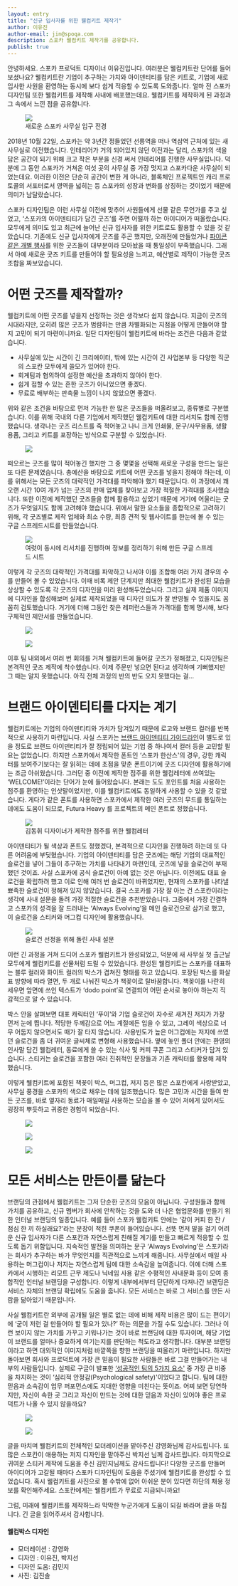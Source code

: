 ```yaml
---
layout: entry
title: "신규 입사자를 위한 웰컴키트 제작기"
author: 이유진
author-email: jin@spoqa.com
description: 스포카 웰컴키트 제작기를 공유합니다.
publish: true
---
```


안녕하세요. 스포카 프로덕트 디자이너 이유진입니다. 여러분은 웰컴키트란 단어를 들어보셨나요? 웰컴키트란 기업이 추구하는 가치와 아이덴티티를 담은 키트로, 기업에 새로 입사한 사원을 환영하는 동시에 보다 쉽게 적응할 수 있도록 도와줍니다. 얼마 전 스포카 디자인팀 또한 웰컴키트를 제작해 사내에 배포했는데요. 웰컴키트를 제작하게 된 과정과 그 속에서 느낀 점을 공유합니다.

<figure>
  <img src="/images/2018-12-06/office.jpg"
     style="margin: 0 auto;" />
  <figcaption>
  새로운 스포카 사무실 입구 전경
  </figcaption>
</figure>

2018년 10월 22일, 스포카는 약 3년간 정들었던 선릉역을 떠나 역삼역 근처에 있는 새 사무실로 이전했습니다. 인테리어가 거의 되어있지 않던 이전과는 달리, 스포카의 색을 담은 공간이 되기 위해 크고 작은 부분을 신경 써서 인테리어를 진행한 사무실입니다. 덕분에 그 동안 스포카가 거쳐온 여섯 곳의 사무실 중 가장 멋지고 스포카다운 사무실이 되었는데요. 이러한 이전은 단순히 공간이 변한 게 아니라, 블록체인 프로젝트인 캐리 프로토콜의 서포터로서 영역을 넓히는 등 스포카의 성장과 변화를 상징하는 것이었기 때문에 의미가 남달랐습니다. 

스포카 디자인팀은 이런 사무실 이전에 맞추어 사원들에게 선물 같은 무언가를 주고 싶었고, ‘스포카의 아이덴티티가 담긴 굿즈’를 주면 어떨까 하는 아이디어가 떠올랐습니다. 모두에게 의미도 있고 최근에 늘어난 신규 입사자를 위한 키트로도 활용할 수 있을 것 같았습니다. 기존에도 신규 입사자에게 굿즈를 주곤 했지만, 오래전에 만들었거나 [파이콘 같은 개별 행사](https://spoqa.github.io/2018/08/09/pyconkr2018.html)를 위한 굿즈들이 대부분이라 모아놨을 때 통일성이 부족했습니다. 그래서 아예 새로운 굿즈 키트를 만들어야 할 필요성을 느끼고, 예산별로 제작이 가능한 굿즈 조합을 짜보았습니다.

# 어떤 굿즈를 제작할까?

웰컴키트에 어떤 굿즈를 넣을지 선정하는 것은 생각보다 쉽지 않습니다. 지금이 굿즈의 시대라지만, 오히려 많은 굿즈가 범람하는 만큼 차별화되는 지점을 어떻게 만들어야 할지 고민이 되기 마련이니까요. 일단 디자인팀이 웰컴키트에 바라는 조건은 다음과 같았습니다.

- 사무실에 있는 시간이 긴 크리에이터, 밖에 있는 시간이 긴 사업본부 등 다양한 직군의 스포칸 모두에게 쓸모가 있어야 한다.
- 회계팀과 협의하여 설정한 예산을 초과하지 않아야 한다.
- 쉽게 접할 수 있는 흔한 굿즈가 아니었으면 좋겠다.
- 무료로 배부하는 판촉물 느낌이 나지 않았으면 좋겠다.

위와 같은 조건을 바탕으로 먼저 가능한 한 많은 굿즈들을 떠올려보고, 종류별로 구분했습니다. 이를 위해 국내외 다른 기업에서 제작했던 웰컴키트에 대한 리서치도 함께 진행했습니다. 생각나는 굿즈 리스트를 죽 적어놓고 나니 크게 인쇄물, 문구/사무용품, 생활용품, 그리고 키트를 포장하는 방식으로 구분할 수 있었습니다.

<figure>
  <img src="/images/2018-12-06/list.png"
     style="margin: 0 auto;" />
</figure>

떠오르는 굿즈를 많이 적어놓긴 했지만 그 중 몇몇을 선택해 새로운 구성을 만드는 일은 또 다른 문제였습니다. 총예산을 바탕으로 키트에 어떤 굿즈를 넣을지 정해야 하는데, 이를 위해서는 모든 굿즈의 대략적인 가격대를 파악해야 했기 때문입니다. 이 과정에서 꽤 오랜 시간 10여 개가 넘는 굿즈의 판매 업체를 찾아보고 가장 적절한 가격대를 조사했습니다. 또한 이전에 제작했던 굿즈들을 함께 활용하고 싶었기 때문에 거기에 어울리는 굿즈가 무엇일지도 함께 고려해야 했습니다. 위에서 말한 요소들을 종합적으로 고려하기 위해, 각 굿즈별로 제작 업체와 최소 수량, 최종 견적 및 웹사이트를 한눈에 볼 수 있는 구글 스프레드시트를 만들었습니다.

<figure>
  <img src="/images/2018-12-06/sheet.png"
     style="margin: 0 auto;" />
  <figcaption>
   여럿이 동시에 리서치를 진행하며 정보를 정리하기 위해 만든 구글 스프레드 시트
  </figcaption>
</figure>

이렇게 각 굿즈의 대략적인 가격대를 파악하고 나서야 이를 조합해 여러 가지 경우의 수를 만들어 볼 수 있었습니다. 이때 비록 제안 단계지만 최대한 웰컴키트가 완성된 모습을 상상할 수 있도록 각 굿즈의 디자인을 미리 완성해두었습니다. 그리고 실제 제품 이미지에 디자인을 합성해보며 실제로 제작되었을 때 디자인 의도가 잘 반영될 수 있을지도 꼼꼼히 검토했습니다. 거기에 더해 그동안 찾은 레퍼런스들과 가격대를 함께 명시해, 보다 구체적인 제안서를 만들었습니다.

<figure>
  <img src="/images/2018-12-06/doc_01.png"
     style="margin: 0 auto;" />
</figure>

<figure>
  <img src="/images/2018-12-06/doc_02.png"
     style="margin: 0 auto;" />
</figure>

이후 팀 내외에서 여러 번 회의를 거쳐 웰컴키트에 들어갈 굿즈가 정해졌고, 디자인팀은 본격적인 굿즈 제작에 착수했습니다. 이제 주문만 넣으면 된다고 생각하며 기뻐했지만 그 때는 알지 못했습니다. 아직 전체 과정의 반의 반도 오지 못했다는 걸...
 
 
# 브랜드 아이덴티티를 다지는 계기
 
웰컴키트에는 기업의 아이덴티티와 가치가 담겨있기 때문에 로고와 브랜드 컬러를 반복적으로 사용하기 마련입니다. 사실 스포카는 [브랜드 아이덴티티 가이드라인](http://bi.spoqa.com)이 별도로 있을 정도로 브랜드 아이덴티티가 잘 정립되어 있는 기업 중 하나여서 컬러 등을 고민할 필요는 없었습니다. 하지만 스포카에서 제작한 폰트인 ‘스포카 한산스'의 경우, 강한 캐릭터를 보여주기보다는 잘 읽히는 데에 초점을 맞춘 폰트이기에 굿즈 디자인에 활용하기에는 조금 아쉬웠습니다. 그러던 중 이전에 제작한 점주를 위한 웰컴레터에 쓰여있는 ‘WELCOME!’이라는 단어가 눈에 들어왔습니다. 본래는 도도 포인트를 처음 사용하는 점주를 환영하는 인삿말이었지만, 이를 웰컴키트에도 동일하게 사용할 수 있을 것 같았습니다. 게다가 같은 폰트를 사용하면 스포카에서 제작한 여러 굿즈의 무드를 통일하는 데에도 도움이 되므로, Futura Heavy 를 프로젝트의 메인 폰트로 정했습니다.

<figure>
  <img src="/images/2018-12-06/welcome_letter.jpg"
     style="margin: 0 auto;" />
  <figcaption>
   김동휘 디자이너가 제작한 점주를 위한 웰컴레터
  </figcaption>
</figure>

아이덴티티가 될 색상과 폰트도 정했겠다, 본격적으로 디자인을 진행하려 하는데 또 다른 어려움에 부딪혔습니다. 기업의 아이덴티티를 담은 굿즈에는 해당 기업의 대표적인 슬로건을 넣어 그들이 추구하는 가치를 나타내기 마련인데, 굿즈에 넣을 슬로건이 부재했던 것이죠. 사실 스포카에 공식 슬로건이 아예 없는 것은 아닙니다. 이전에도 대표 슬로건을 확립하려 했고 이로 인해 여러 번 슬로건이 바뀌었지만, 현재의 스포카를 나타낼 뾰족한 슬로건이 정해져 있지 않았습니다. 결국 스포카를 가장 잘 아는 건 스포칸이라는 생각에 사내 설문을 돌려 가장 적절한 슬로건을 추천받았습니다. 그중에서 가장 간결하고 스포카의 성격을 잘 드러내는 ‘Always Evolving’을 메인 슬로건으로 삼기로 했고, 이 슬로건을 스티커와 머그컵 디자인에 활용했습니다.

<figure>
  <img src="/images/2018-12-06/slogan.png"
     style="margin: 0 auto;" />
  <figcaption>
   슬로건 선정을 위해 돌린 사내 설문
  </figcaption>
</figure>

이런 긴 과정을 거쳐 드디어 스포카 웰컴키트가 완성되었고, 덕분에 새 사무실 첫 출근날 모두에게 웰컴키트를 선물처럼 드릴 수 있었습니다. 완성된 웰컴키트는 스포카를 대표하는 블루 컬러와 화이트 컬러의 박스가 겹쳐진 형태를 하고 있습니다. 포장된 박스를 화살표 방향에 따라 열면, 두 개로 나눠진 박스가 책꽂이로 탈바꿈합니다. 책꽂이를 나란히 세우면 앞면에 쓰인 텍스트가 ‘dodo point’로 연결되어 어떤 순서로 놓아야 하는지 직감적으로 알 수 있습니다.
 
박스 안을 살펴보면 대표 캐릭터인 ‘푸이'와 기업 슬로건이 자수로 새겨진 저지가 가장 먼저 눈에 띕니다. 적당한 두께감으로 어느 계절에든 입을 수 있고, 그레이 색상으로 너무 어둡지 않으면서도 때가 잘 타지 않습니다. 사용빈도가 높은 머그컵에는 저지에 쓰였던 슬로건을 좀 더 귀여운 글씨체로 변형해 사용했습니다. 옆에 놓인 폴더 안에는 환영의 인사말 담긴 웰컴레터, 동료에게 쓸 수 있는 식사 및 커피 쿠폰 그리고 스티커가 담겨 있습니다. 스티커는 슬로건을 포함한 여러 진취적인 문장들과 기존 캐릭터를 활용해 제작했습니다.

이렇게 웰컴키트에 포함된 책꽂이 박스, 머그컵, 저지 등은 많은 스포칸에게 사랑받았고, 사무실 풍경을 스포카의 색으로 채우는 데에 일조했습니다. 많은 고민과 시간을 들여 만든 굿즈를, 바로 옆자리 동료가 매일매일 사용하는 모습을 볼 수 있어 저에게 있어서도 굉장히 뿌듯하고 귀중한 경험이 되었습니다.

<figure>
  <img src="/images/2018-12-06/kit_01.jpg"
     style="margin: 0 auto;" />
</figure>
 
<figure>
  <img src="/images/2018-12-06/kit_02.jpg"
     style="margin: 0 auto;" />
</figure>

<figure>
  <img src="/images/2018-12-06/kit_03.jpg"
     style="margin: 0 auto;" />
</figure>
 
# 모든 서비스는 만든이를 닮는다

브랜딩의 관점에서 웰컴키트는 그저 단순한 굿즈의 모음이 아닙니다. 구성원들과 함께 가치를 공유하고, 신규 멤버가 회사에 안착하는 것을 도와 더 나은 협업문화를 만들기 위한 인터널 브랜딩의 일종입니다. 예를 들어 스포카 웰컴키트 안에는 ‘같이 커피 한 잔 / 점심 한 끼 하실래요?’라는 문장이 적힌 쿠폰이 들어있습니다. 선뜻 먼저 말을 걸기 어려운 신규 입사자가 다른 스포칸과 자연스럽게 친해질 계기를 만들고 빠르게 적응할 수 있도록 돕기 위함입니다. 지속적인 발전을 의미하는 문구 ‘Always Evolving’은 스포카라는 회사가 추구하는 바가 무엇인지를 직관적으로 느끼게 해줍니다. 사무실에서 매일 사용하는 머그컵이나 저지는 자연스럽게 팀에 대한 소속감을 높여줍니다. 이에 더해 스포카에서 시행하는 리모트 근무 제도나 닉네임 사용 같은 수평적인 사내문화 등이 모여 종합적인 인터널 브랜딩을 구성합니다. 이렇게 내부에서부터 단단하게 다져나간 브랜딩은 서비스 자체의 브랜딩 확립에도 도움을 줍니다. 모든 서비스는 바로 그 서비스를 만든 사람을 닮아있기 때문입니다.

사실 웰컴키트란 외부에 공개될 일은 별로 없는 데에 비해 제작 비용은 많이 드는 편이기에 ‘굳이 저런 걸 만들어야 할 필요가 있나?’ 하는 의문을 가질 수도 있습니다. 그러나 이런 보이지 않는 가치를 가꾸고 키워나가는 것이 바로 브랜딩에 대한 투자이며, 해당 기업이 브랜드를 얼마나 중요하게 여기는지를 판단하는 척도라고 생각합니다. 대부분 브랜딩이라고 하면 대외적인 이미지처럼 바깥쪽을 향한 브랜딩을 떠올리기 마련입니다. 하지만 돌아보면 회사와 프로덕트에 가장 큰 믿음이 필요한 사람들은 바로 그걸 만들어가는 내부의 사람들입니다. 실제로 구글이 발표한 [‘성공적인 팀의 5가지 요소'](https://rework.withgoogle.com/blog/five-keys-to-a-successful-google-team) 중 가장 큰 비중을 차지하는 것이 ‘심리적 안정감(Psychological safety)'이었다고 합니다. 팀에 대한 믿음과 소속감이 업무 퍼포먼스에도 지대한 영향을 미친다는 뜻이죠. 어찌 보면 당연하지만, 자신이 속한 곳 그리고 자신이 만드는 것에 대한 믿음과 자신이 있어야 좋은 프로덕트가 나올 수 있지 않을까요?

<figure>
  <img src="/images/2018-12-06/use_01.jpg"
     style="margin: 0 auto;" />
</figure>
 
<figure>
  <img src="/images/2018-12-06/use_02.jpg"
     style="margin: 0 auto;" />
</figure>

글을 마치며 웰컴키트의 전체적인 모더레이션을 맡아주신 강영화님께 감사드립니다. 또 많은 스포칸이 애용하는 저지 디자인을 맡아주신 박지선 님께 감사드립니다. 마지막으로 귀여운 스티커 제작에 도움을 주신 김민지님께도 감사드립니다! 다양한 굿즈를 만들며 아이디어가 고갈될 때마다 스포카 디자인팀이 도움을 주셨기에 웰컴키트를 완성할 수 있었습니다. 혹시 웰컴키트를 사진으로 볼 수밖에 없어 아쉬운 분이 있다면 하단의 채용 정보를 확인해주세요. 스포칸에게는 웰컴키트가 무료로 지급되니까요! 

그럼, 미래에 웰컴키트를 제작하느라 막막한 누군가에게 도움이 되길 바라며 글을 마칩니다. 긴 글을 읽어주셔서 감사합니다.

#### 웰컴박스 디자인 

- 모더레이션 : 강영화
- 디자인 : 이유진, 박지선
- 디자인 도움: 김민지
- 사진: 김진솔
